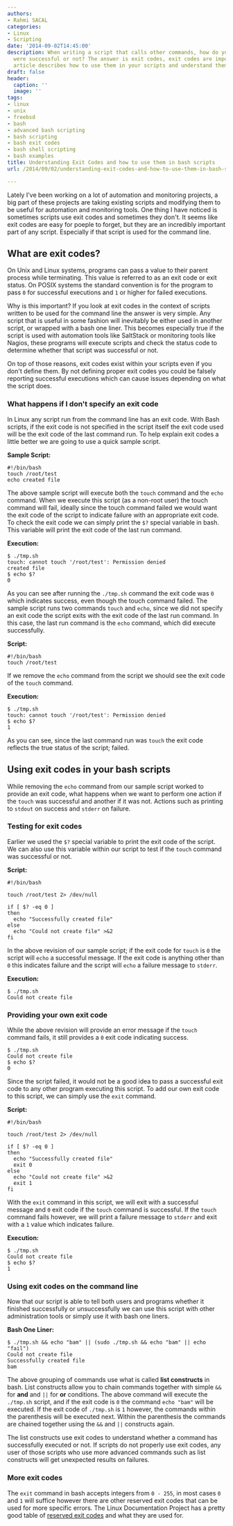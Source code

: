 ```yaml
---
authors:
- Rahmi SACAL
categories:
- Linux
- Scripting
date: '2014-09-02T14:45:00'
description: When writing a script that calls other commands, how do you know if they
  were successful or not? The answer is exit codes, exit codes are important and this
  article describes how to use them in your scripts and understand them in general.
draft: false
header:
  caption: ''
  image: ''
tags:
- linux
- unix
- freebsd
- bash
- advanced bash scripting
- bash scripting
- bash exit codes
- bash shell scripting
- bash examples
title: Understanding Exit Codes and how to use them in bash scripts
url: /2014/09/02/understanding-exit-codes-and-how-to-use-them-in-bash-scripts

---
```


Lately I've been working on a lot of automation and monitoring projects, a big part of these projects are taking existing scripts and modifying them to be useful for automation and monitoring tools. One thing I have noticed is sometimes scripts use exit codes and sometimes they don't. It seems like exit codes are easy for poeple to forget, but they are an incredibly important part of any script. Especially if that script is used for the command line.

## What are exit codes?

On Unix and Linux systems, programs can pass a value to their parent process while terminating. This value is referred to as an exit code or exit status. On POSIX systems the standard convention is for the program to pass `0` for successful executions and `1` or higher for failed executions.

Why is this important? If you look at exit codes in the context of scripts written to be used for the command line the answer is very simple. Any script that is useful in some fashion will inevitably be either used in another script, or wrapped with a bash one liner. This becomes especially true if the script is used with automation tools like SaltStack or monitoring tools like Nagios, these programs will execute scripts and check the status code to determine whether that script was successful or not. 

On top of those reasons, exit codes exist within your scripts even if you don't define them. By not defining proper exit codes you could be falsely reporting successful executions which can cause issues depending on what the script does.

### What happens if I don't specify an exit code

In Linux any script run from the command line has an exit code. With Bash scripts, if the exit code is not specified in the script itself the exit code used will be the exit code of the last command run. To help explain exit codes a little better we are going to use a quick sample script.

**Sample Script:**

    #!/bin/bash
    touch /root/test
    echo created file

The above sample script will execute both the `touch` command and the `echo` command. When we execute this script (as a non-root user) the touch command will fail, ideally since the touch command failed we would want the exit code of the script to indicate failure with an appropriate exit code. To check the exit code we can simply print the `$?` special variable in bash. This variable will print the exit code of the last run command.

**Execution:**

    $ ./tmp.sh 
    touch: cannot touch '/root/test': Permission denied
    created file
    $ echo $?
    0

As you can see after running the `./tmp.sh` command the exit code was `0` which indicates success, even though the touch command failed. The sample script runs two commands `touch` and `echo`, since we did not specify an exit code the script exits with the exit code of the last run command. In this case, the last run command is the `echo` command, which did execute successfully.

**Script:**

    #!/bin/bash
    touch /root/test

If we remove the `echo` command from the script we should see the exit code of the `touch` command.

**Execution:**

    $ ./tmp.sh 
    touch: cannot touch '/root/test': Permission denied
    $ echo $?
    1

As you can see, since the last command run was `touch` the exit code reflects the true status of the script; failed.

## Using exit codes in your bash scripts

While removing the `echo` command from our sample script worked to provide an exit code, what happens when we want to perform one action if the `touch` was successful and another if it was not. Actions such as printing to `stdout` on success and `stderr` on failure.

### Testing for exit codes

Earlier we used the `$?` special variable to print the exit code of the script. We can also use this variable within our script to test if the `touch` command was successful or not. 

**Script:**

    #!/bin/bash
    
    touch /root/test 2> /dev/null
    
    if [ $? -eq 0 ]
    then
      echo "Successfully created file"
    else
      echo "Could not create file" >&2
    fi

In the above revision of our sample script; if the exit code for `touch` is `0` the script will `echo` a successful message. If the exit code is anything other than `0` this indicates failure and the script will `echo` a failure message to `stderr`.

**Execution:**

    $ ./tmp.sh
    Could not create file

### Providing your own exit code

While the above revision will provide an error message if the `touch` command fails, it still provides a `0` exit code indicating success.

    $ ./tmp.sh
    Could not create file
    $ echo $?
    0

Since the script failed, it would not be a good idea to pass a successful exit code to any other program executing this script. To add our own exit code to this script, we can simply use the `exit` command.

**Script:**

    #!/bin/bash
  
    touch /root/test 2> /dev/null
    
    if [ $? -eq 0 ]
    then
      echo "Successfully created file"
      exit 0
    else
      echo "Could not create file" >&2
      exit 1
    fi

With the `exit` command in this script, we will exit with a successful message and `0` exit code if the `touch` command is successful. If the `touch` command fails however, we will print a failure message to `stderr` and exit with a `1` value which indicates failure.

**Execution:**

    $ ./tmp.sh
    Could not create file
    $ echo $?
    1

### Using exit codes on the command line

Now that our script is able to tell both users and programs whether it finished successfully or unsuccessfully we can use this script with other administration tools or simply use it with bash one liners.

**Bash One Liner:**

    $ ./tmp.sh && echo "bam" || (sudo ./tmp.sh && echo "bam" || echo "fail")
    Could not create file
    Successfully created file
    bam

The above grouping of commands use what is called **list constructs** in bash. List constructs allow you to chain commands together with simple `&&` for **and** and `||` for **or** conditions. The above command will execute the `./tmp.sh` script, and if the exit code is `0` the command `echo "bam"` will be executed. If the exit code of `./tmp.sh` is `1` however, the commands within the parenthesis will be executed next. Within the parenthesis the commands are chained together using the `&&` and `||` constructs again. 

The list constructs use exit codes to understand whether a command has successfully executed or not. If scripts do not properly use exit codes, any user of those scripts who use more advanced commands such as list constructs will get unexpected results on failures.

### More exit codes

The `exit` command in bash accepts integers from `0 - 255`, in most cases `0` and `1` will suffice however there are other reserved exit codes that can be used for more specific errors. The Linux Documentation Project has a pretty good table of [reserved exit codes](http://www.tldp.org/LDP/abs/html/exitcodes.html) and what they are used for.
